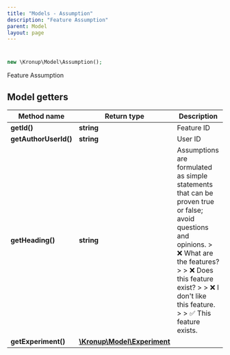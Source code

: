 ```yaml
---
title: "Models - Assumption"
description: "Feature Assumption"
parent: Model
layout: page
---
```


# 

```php
new \Kronup\Model\Assumption();
```

Feature Assumption

## Model getters

Method name | Return type | Description
------------ | ------------- | -------------
**getId()** | **string** | Feature ID
**getAuthorUserId()** | **string** | User ID
**getHeading()** | **string** | Assumptions are formulated as simple statements that can be proven true or false; avoid questions and opinions.  > ❌ What are the features? >  > ❌ Does this feature exist? >  > ❌ I don't like this feature. >  > ✅ This feature exists.
**getExperiment()** | [**\Kronup\Model\Experiment**](../Experiment) | 

